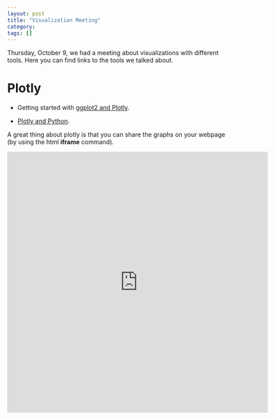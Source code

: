 ```yaml
---
layout: post
title: "Visualization Meeting"
category: 
tags: []
---
```


Thursday, October 9, we had a meeting about visualizations with different tools. Here you can find links to the tools we talked about. 

# Plotly

* Getting started with [ggplot2 and Plotly](https://plot.ly/r/).

* [Plotly and Python](https://plot.ly/matplotlib/getting-started/).

A great thing about plotly is that you can share the graphs on your webpage (by using the html **iframe** command). 

<iframe width="600" height="600" frameborder="0" seamless="seamless" scrolling="no" src="https://plot.ly/~kgourgou/16.embed?width=800&height=600"></iframe>

